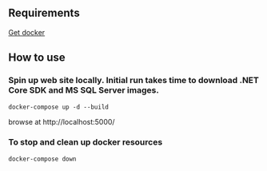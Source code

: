 ## Requirements
[Get docker](https://docs.docker.com/get-docker/)

## How to use
### Spin up web site locally. Initial run takes time to download .NET Core SDK and MS SQL Server images.
`docker-compose up -d --build`

browse at http://localhost:5000/

### To stop and clean up docker resources
`docker-compose down`